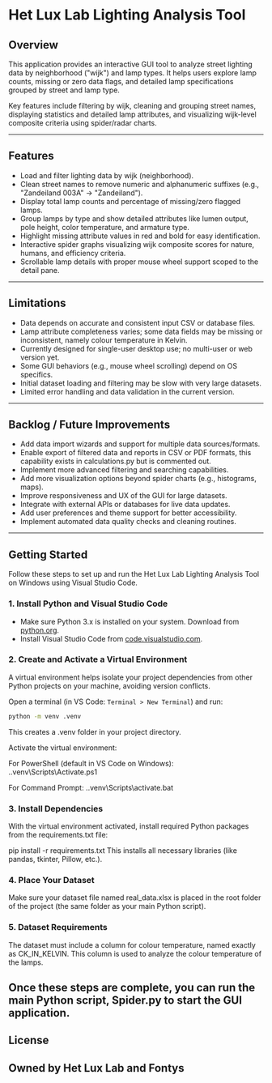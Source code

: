 # Het Lux Lab Lighting Analysis Tool

## Overview

This application provides an interactive GUI tool to analyze street lighting data by neighborhood ("wijk") and lamp types. It helps users explore lamp counts, missing or zero data flags, and detailed lamp specifications grouped by street and lamp type.

Key features include filtering by wijk, cleaning and grouping street names, displaying statistics and detailed lamp attributes, and visualizing wijk-level composite criteria using spider/radar charts.

---

## Features

- Load and filter lighting data by wijk (neighborhood).
- Clean street names to remove numeric and alphanumeric suffixes (e.g., "Zandeiland 003A" → "Zandeiland").
- Display total lamp counts and percentage of missing/zero flagged lamps.
- Group lamps by type and show detailed attributes like lumen output, pole height, color temperature, and armature type.
- Highlight missing attribute values in red and bold for easy identification.
- Interactive spider graphs visualizing wijk composite scores for nature, humans, and efficiency criteria.
- Scrollable lamp details with proper mouse wheel support scoped to the detail pane.

---

## Limitations

- Data depends on accurate and consistent input CSV or database files.
- Lamp attribute completeness varies; some data fields may be missing or inconsistent, namely colour temperature in Kelvin.
- Currently designed for single-user desktop use; no multi-user or web version yet.
- Some GUI behaviors (e.g., mouse wheel scrolling) depend on OS specifics.
- Initial dataset loading and filtering may be slow with very large datasets.
- Limited error handling and data validation in the current version.

---

## Backlog / Future Improvements

- Add data import wizards and support for multiple data sources/formats.
- Enable export of filtered data and reports in CSV or PDF formats, this capability exists in calculations.py but is commented out.
- Implement more advanced filtering and searching capabilities.
- Add more visualization options beyond spider charts (e.g., histograms, maps).
- Improve responsiveness and UX of the GUI for large datasets.
- Integrate with external APIs or databases for live data updates.
- Add user preferences and theme support for better accessibility.
- Implement automated data quality checks and cleaning routines.

---

## Getting Started

Follow these steps to set up and run the Het Lux Lab Lighting Analysis Tool on Windows using Visual Studio Code.

### 1. Install Python and Visual Studio Code

- Make sure Python 3.x is installed on your system. Download from [python.org](https://www.python.org/downloads/windows/).
- Install Visual Studio Code from [code.visualstudio.com](https://code.visualstudio.com/).

### 2. Create and Activate a Virtual Environment

A virtual environment helps isolate your project dependencies from other Python projects on your machine, avoiding version conflicts.

Open a terminal (in VS Code: `Terminal > New Terminal`) and run:

```bash
python -m venv .venv
```
This creates a .venv folder in your project directory.

Activate the virtual environment:

For PowerShell (default in VS Code on Windows):
.\.venv\Scripts\Activate.ps1

For Command Prompt:
.\.venv\Scripts\activate.bat

### 3. Install Dependencies
With the virtual environment activated, install required Python packages from the requirements.txt file:

pip install -r requirements.txt
This installs all necessary libraries (like pandas, tkinter, Pillow, etc.).

### 4. Place Your Dataset
Make sure your dataset file named real_data.xlsx is placed in the root folder of the project (the same folder as your main Python script).

### 5. Dataset Requirements
The dataset must include a column for colour temperature, named exactly as CK_IN_KELVIN. This column is used to analyze the colour temperature of the lamps.

Once these steps are complete, you can run the main Python script, Spider.py to start the GUI application.
---

## License

Owned by Het Lux Lab and Fontys
---

